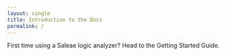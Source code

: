 ```yaml
---
layout: single
title: Introduction to the Docs
permalink: /
---
```


First time using a Saleae logic analyzer? Head to the Getting Started Guide.